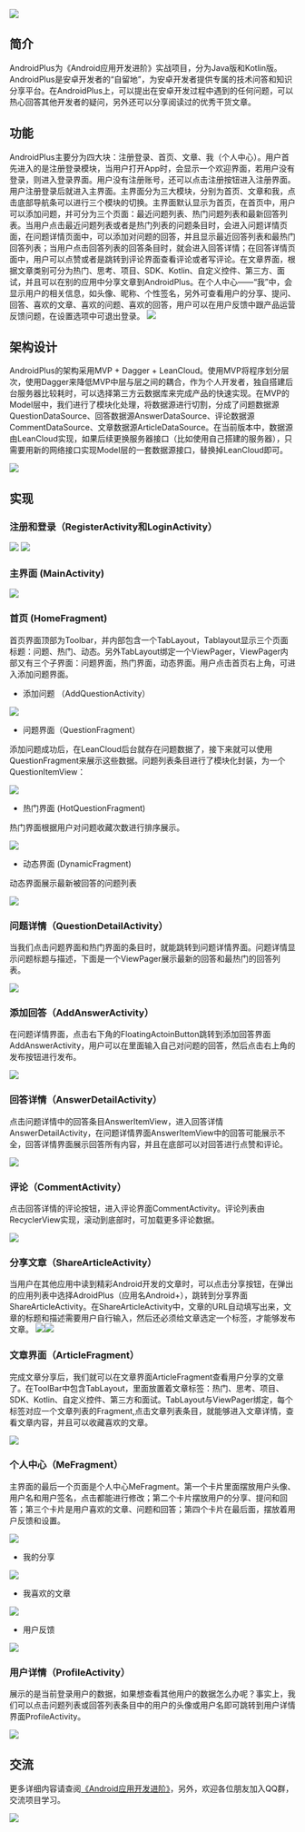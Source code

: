 ![](img/book.jpg)
## 简介
AndroidPlus为《Android应用开发进阶》实战项目，分为Java版和Kotlin版。AndroidPlus是安卓开发者的“自留地”，为安卓开发者提供专属的技术问答和知识分享平台。在AndroidPlus上，可以提出在安卓开发过程中遇到的任何问题，可以热心回答其他开发者的疑问，另外还可以分享阅读过的优秀干货文章。

## 功能
AndroidPlus主要分为四大块：注册登录、首页、文章、我（个人中心）。用户首先进入的是注册登录模块，当用户打开App时，会显示一个欢迎界面，若用户没有登录，则进入登录界面。用户没有注册账号，还可以点击注册按钮进入注册界面。用户注册登录后就进入主界面。主界面分为三大模块，分别为首页、文章和我，点击底部导航条可以进行三个模块的切换。主界面默认显示为首页，在首页中，用户可以添加问题，并可分为三个页面：最近问题列表、热门问题列表和最新回答列表。当用户点击最近问题列表或者是热门列表的问题条目时，会进入问题详情页面，在问题详情页面中，可以添加对问题的回答，并且显示最近回答列表和最热门回答列表；当用户点击回答列表的回答条目时，就会进入回答详情；在回答详情页面中，用户可以点赞或者是跳转到评论界面查看评论或者写评论。在文章界面，根据文章类别可分为热门、思考、项目、SDK、Kotlin、自定义控件、第三方、面试，并且可以在别的应用中分享文章到AndroidPlus。在个人中心——“我”中，会显示用户的相关信息，如头像、昵称、个性签名，另外可查看用户的分享、提问、回答、喜欢的文章、喜欢的问题、喜欢的回答，用户可以在用户反馈中跟产品运营反馈问题，在设置选项中可退出登录。
![](img/functions.png)

## 架构设计
AndroidPlus的架构采用MVP + Dagger + LeanCloud。使用MVP将程序划分层次，使用Dagger来降低MVP中层与层之间的耦合，作为个人开发者，独自搭建后台服务器比较耗时，可以选择第三方云数据库来完成产品的快速实现。在MVP的Model层中，我们进行了模块化处理，将数据源进行切割，分成了问题数据源QuestionDataSource、回答数据源AnswerDataSource、评论数据源CommentDataSource、文章数据源ArticleDataSource。在当前版本中，数据源由LeanCloud实现，如果后续更换服务器接口（比如使用自己搭建的服务器），只需要用新的网络接口实现Model层的一套数据源接口，替换掉LeanCloud即可。

![](img/structure.png)

## 实现
### 注册和登录（RegisterActivity和LoginActivity）
![](img/register.jpg) ![](img/login.jpg)
### 主界面 (MainActivity)
![](img/main.jpg)
### 首页 (HomeFragment)
首页界面顶部为Toolbar，并内部包含一个TabLayout，Tablayout显示三个页面标题：问题、热门、动态。另外TabLayout绑定一个ViewPager，ViewPager内部又有三个子界面：问题界面，热门界面，动态界面。用户点击首页右上角，可进入添加问题界面。

* 添加问题 （AddQuestionActivity）

![](img/add_question.jpg)

*  问题界面（QuestionFragment）

添加问题成功后，在LeanCloud后台就存在问题数据了，接下来就可以使用QuestionFragment来展示这些数据。问题列表条目进行了模块化封装，为一个QuestionItemView：

![](img/question_item.jpg)

*  热门界面 (HotQuestionFragment)

热门界面根据用户对问题收藏次数进行排序展示。

![](img/hot_fragment.jpg)

* 动态界面 (DynamicFragment)

动态界面展示最新被回答的问题列表

![](img/dynamic.jpg)

### 问题详情（QuestionDetailActivity）
当我们点击问题界面和热门界面的条目时，就能跳转到问题详情界面。问题详情显示问题标题与描述，下面是一个ViewPager展示最新的回答和最热门的回答列表。

![](img/question_detail.jpg)

### 添加回答（AddAnswerActivity）
在问题详情界面，点击右下角的FloatingActoinButton跳转到添加回答界面AddAnswerActivity，用户可以在里面输入自己对问题的回答，然后点击右上角的发布按钮进行发布。

![](img/add_answer.jpg)

### 回答详情（AnswerDetailActivity）
点击问题详情中的回答条目AnswerItemView，进入回答详情AnswerDetailActivity，在问题详情界面AnswerItemView中的回答可能展示不全，回答详情界面展示回答所有内容，并且在底部可以对回答进行点赞和评论。

![](img/answer_detail.jpg)

### 评论（CommentActivity）
点击回答详情的评论按钮，进入评论界面CommentActivity。评论列表由RecyclerView实现，滚动到底部时，可加载更多评论数据。

![](img/comment.jpg)

### 分享文章（ShareArticleActivity）
当用户在其他应用中读到精彩Android开发的文章时，可以点击分享按钮，在弹出的应用列表中选择AdroidPlus（应用名Android+），跳转到分享界面ShareArticleActivity。在ShareArticleActivity中，文章的URL自动填写出来，文章的标题和描述需要用户自行输入，然后还必须给文章选定一个标签，才能够发布文章。
![](img/share1.jpg)![](img/share2.jpg)

### 文章界面（ArticleFragment）
完成文章分享后，我们就可以在文章界面ArticleFragment查看用户分享的文章了。在ToolBar中包含TabLayout，里面放置着文章标签：热门、思考、项目、SDK、Kotlin、自定义控件、第三方和面试。TabLayout与ViewPager绑定，每个标签对应一个文章列表的Fragment,点击文章列表条目，就能够进入文章详情，查看文章内容，并且可以收藏喜欢的文章。

![](img/article.jpg)


### 个人中心（MeFragment）
主界面的最后一个页面是个人中心MeFragment。第一个卡片里面摆放用户头像、用户名和用户签名，点击都能进行修改；第二个卡片摆放用户的分享、提问和回答；第三个卡片是用户喜欢的文章、问题和回答；第四个卡片在最后面，摆放着用户反馈和设置。

![](img/me.jpg)

* 我的分享

![](img/my_share.jpg)

* 我喜欢的文章

![](img/my_favorite.jpg)

* 用户反馈

![](img/feedback.jpg)

### 用户详情（ProfileActivity）
展示的是当前登录用户的数据，如果想查看其他用户的数据怎么办呢？事实上，我们可以点击问题列表或回答列表条目中的用户的头像或用户名即可跳转到用户详情界面ProfileActivity。

![](img/profile.jpg)

## 交流
更多详细内容请查阅[《Android应用开发进阶》](https://item.jd.com/12347729.html)，另外，欢迎各位朋友加入QQ群，交流项目学习。

![](img/group.png)